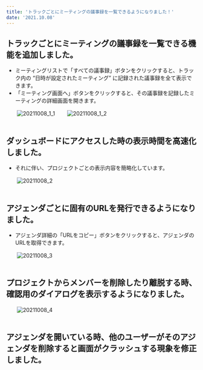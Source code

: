 ```yaml
---
title: 'トラックごとにミーティングの議事録を一覧できるようになりました！'
date: '2021.10.08'
---
```

## トラックごとにミーティングの議事録を一覧できる機能を追加しました。
- ミーティングリストで「すべての議事録」ボタンをクリックすると、トラック内の “日時が設定されたミーティング” に記録された議事録を全て表示できます。  
- 「ミーティング画面へ」ボタンをクリックすると、その議事録を記録したミーティングの詳細画面を開きます。

　　![20211008_1_1](https://user-images.githubusercontent.com/35027328/136534689-2a443da5-84d9-4715-81c6-92ffa8967e5f.jpg)
　　![20211008_1_2](https://user-images.githubusercontent.com/35027328/136534888-9e137d11-8346-4f4f-ad16-7b00b2e1c950.jpg)
<br>
<br>
## ダッシュボードにアクセスした時の表示時間を高速化しました。
- それに伴い、プロジェクトごとの表示内容を簡略化しています。
  
　　![20211008_2](https://user-images.githubusercontent.com/35027328/136535069-a81fc9d6-e30b-4521-9c13-7953ed10c429.jpg)
<br>
<br>
## アジェンダごとに固有のURLを発行できるようになりました。
- アジェンダ詳細の「URLをコピー」ボタンをクリックすると、アジェンダのURLを取得できます。
 
　　![20211008_3](https://user-images.githubusercontent.com/35027328/136535193-8616ba86-8988-47cd-8965-78d6583fdc4a.jpg)
<br>
<br>
## プロジェクトからメンバーを削除したり離脱する時、確認用のダイアログを表示するようになりました。
 
　　![20211008_4](https://user-images.githubusercontent.com/35027328/136535355-7b4f9008-842e-4cff-a1ac-c83df53b8eb5.jpg)
<br>
<br>
## アジェンダを開いている時、他のユーザーがそのアジェンダを削除すると画面がクラッシュする現象を修正しました。
